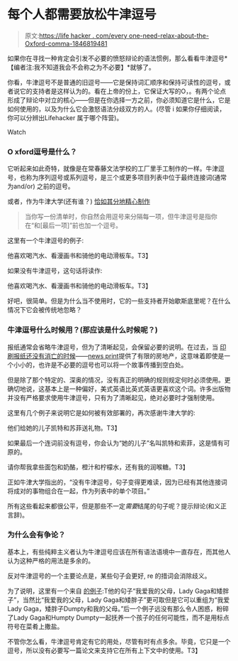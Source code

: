# 每个人都需要放松牛津逗号

> 原文:[https://life hacker . com/every one-need-relax-about-the-Oxford-comma-1846819481](https://lifehacker.com/everyone-needs-to-relax-about-the-oxford-comma-1846819481)

如果你在寻找一种肯定会引发不必要的愤怒辩论的语法惯例，那么看看牛津逗号*【编者注:我不知道我会不会称之为不必要】*就够了。

你看，牛津逗号不是普通的旧逗号——它是保持词汇顺序和保持可读性的逗号，或者说它的支持者是这样认为的。看在上帝的份上，它保证大写的O，。有两个论点形成了辩论中对立的核心——但是在你选择一方之前，你必须知道它是什么，它是如何使用的，以及为什么它会激怒语法分歧双方的人。(尽管 i 如果你仔细阅读，你可以分辨出Lifehacker 属于哪个阵营)。

Watch

### O xford逗号是什么？

它听起来如此奇特，就像是在常春藤文法学校的工厂里手工制作的一样。牛津逗号，也称为序列逗号或系列逗号，是三个或更多项目列表中位于最终连接词(通常为and/or) 之前的逗号。

或者，作为牛津大学(还有谁？) [恰如其分地精心制作](https://www.oxford-royale.com/articles/oxford-comma/)

> 当你写一份清单时，你自然会用逗号来分隔每一项，但牛津逗号是指你在“和[最后一项]”前也加一个逗号。

这里有一个牛津逗号的例子:

他喜欢喝汽水、看漫画书和骑他的电动滑板车。T3】

如果没有牛津逗号，这句话将读作:

他喜欢喝汽水、看漫画书和骑他的电动滑板车。T3】

好吧，很简单。但是为什么当不使用时，它的一些支持者开始歇斯底里呢？在什么情况下它会被传统地忽略？

### 牛津逗号什么时候用？(那应该是什么时候呢？)

报纸通常会省略牛津逗号，但为了清晰起见，会保留必要的说明。在过去，当 [印刷报纸还没有消亡的时候](https://www.cjr.org/special_report/print_analog_comeback.php)——[news print](https://www.cjr.org/language_corner/oxford-comma.php)提供了有限的房地产，这意味着即使是一个小小的，也许是不必要的逗号也可以将一个故事传播到空白处。

但是除了那个特定的、深奥的情况，没有真正的明确的规则规定何时必须使用。更确切地说，这基本上是一种偏好，美式英语比英式英语更喜欢这个词。许多出版物并没有严格要求使用牛津逗号，只有为了清晰起见，绝对必要时才强制使用。

这里有几个例子来说明它是如何被有效部署的，再次感谢牛津大学的:

他们给她的儿子凯特和苏菲送礼物。T3】

如果最后一个连词前没有逗号，你会认为“她的儿子”名叫凯特和索菲，这是情有可原的。

请你帮我拿些面包和奶酪，橙汁和柠檬水，还有我的润喉糖。T3】

正如牛津大学指出的，“没有牛津逗号，句子变得更难读，因为已经有其他连接词将成对的事物组合在一起，作为列表中的单个项目。”

所有这些看起来都很公平，但是那些不一定*需要*结尾的句子呢？提示辩论(和义正言辞)。

### 为什么会有争论？

基本上，有些纯粹主义者认为牛津逗号应该在所有语法语境中一直存在，而其他人认为这种严格的用法是多余的。

反对牛津逗号的一个主要论点是，某些句子会更好, re 的措词会消除歧义。

为了说明，这里有一个来自 [的例子](https://www.grammarly.com/blog/what-is-the-oxford-comma-and-why-do-people-care-so-much-about-it/):T他的句子“我爱我的父母，Lady Gaga和矮胖子”，当然比“我爱我的父母，Lady Gaga和矮胖子”更可取但是它可以重组为“我爱Lady Gaga，矮胖子Dumpty和我的父母。”后一个例子远没有那么令人困惑，粉碎了Lady Gaga和Humpty Dumpty一起抚养一个孩子的任何可能性，而不是用标点符号在菜肴上撒盐。

不管你怎么看，牛津逗号肯定有它的用处，尽管有时有点多余。毕竟，它只是一个逗号，所以没有必要写一篇论文来支持它在所有上下文中的使用。T3】